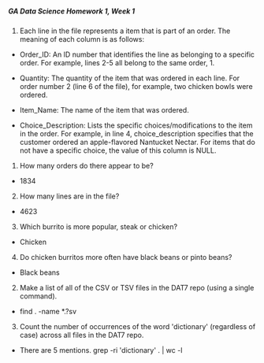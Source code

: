 ##### GA Data Science Homework 1, Week 1


1. Each line in the file represents a item that is part of an order. The meaning of each column is as follows:

  * Order_ID: An ID number that identifies the line as belonging to a specific order. For example, lines 2-5 all belong to the same order, 1. 

  * Quantity: The quantity of the item that was ordered in each line. For order number 2 (line 6 of the file), for example, two chicken bowls were ordered.

  * Item_Name: The name of the item that was ordered. 

  * Choice_Description: Lists the specific choices/modifications to the item in the order. For example, in line 4, choice_description specifies that the customer ordered an apple-flavored Nantucket Nectar. For items that do not have a specific choice, the value of this column is NULL.

  1. How many orders do there appear to be?

  * 1834 	

  2. How many lines are in the file? 

  * 4623

  3. Which burrito is more popular, steak or chicken?

  * Chicken 

  4. Do chicken burritos more often have black beans or pinto beans?

  * Black beans



2. Make a list of all of the CSV or TSV files in the DAT7 repo (using a single command).

  * find . -name *.?sv  


3. Count the number of occurrences of the word 'dictionary' (regardless of case) across all files in the DAT7 repo.

  * There are 5 mentions. grep -ri 'dictionary' . | wc -l





